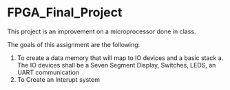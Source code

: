 # FPGA_Final_Project
This project is an improvement on a microprocessor done in class.

The goals of this assignment are the following:
  1. To create a data memory that will map to IO devices and a basic stack
    a. The IO devices shall be a Seven Segment Display, Switches, LEDS, an UART communication
  2. To Create an Interupt system
